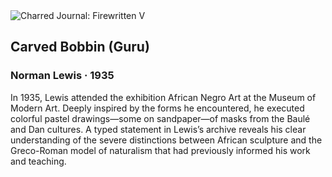<div class="artwork-of-the-day">
  <div class="container">
    <div class="img-wrapper">
      <img
        src="https://uploads6.wikiart.org/00163/images/norman-lewis/lewis-carved-bobbin-guru-1935.jpg!Large.jpg"
        alt="Charred Journal: Firewritten V" />
    </div>
    <div class="artwork-detail">
      <div class="artwork-origin"> 
        <h2 class="artwork-name">Carved Bobbin (Guru)</h2>
        <h3 class="artist">
          Norman Lewis
                    ·  1935
        </h3>
      </div>
      <p class="description">
        <span class="artwork-description-text ng-binding" ng-bind-html="viewModel.ArtworkOfTheDay.Description | unsafe">In 1935, Lewis attended the exhibition African Negro Art at the Museum of Modern Art. Deeply inspired by the forms he encountered, he executed colorful pastel drawings—some on sandpaper—of masks from the Baulé and Dan cultures. A typed statement in Lewis’s archive reveals his clear understanding of the severe distinctions between African sculpture and the Greco-Roman model of naturalism that had previously informed his work and teaching.</span>
                        <div class="text-shadow-container" ng-show="showShadow" style=""></div>
      </p>
    </div>
  </div>

</div>
